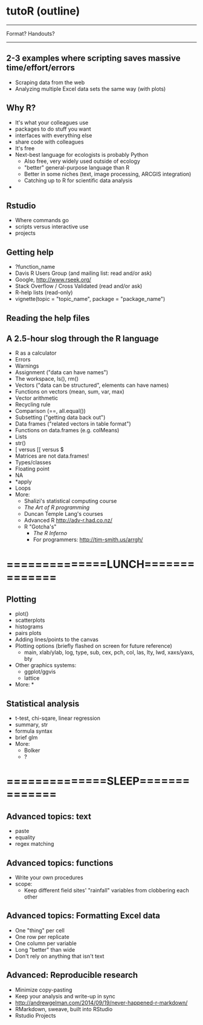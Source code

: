 # tutoR (outline)

---------------------

Format? Handouts?

---------------------

## 2-3 examples where scripting saves massive time/effort/errors
  * Scraping data from the web
  * Analyzing multiple Excel data sets the same way (with plots)

## Why R?
  * It's what your colleagues use
  * packages to do stuff you want
  * interfaces with everything else
  * share code with colleagues
  * It's free
  * Next-best language for ecologists is probably Python
    * Also free, very widely used outside of ecology
    * "better" general-purpose language than R
    * Better in some niches (text, image processing, ARCGIS integration)
    * Catching up to R for scientific data analysis
  * 

## Rstudio
  * Where commands go
  * scripts versus interactive use
  * projects

## Getting help
  * ?function_name
  * Davis R Users Group (and mailing list: read and/or ask)
  * Google, http://www.rseek.org/
  * Stack Overflow / Cross Validated (read and/or ask)
  * R-help lists (read-only)
  * vignette(topic = "topic_name", package = "package_name")

## Reading the help files

## A 2.5-hour slog through the R language
  * R as a calculator
  * Errors
  * Warnings
  * Assignment ("data can have names")
  * The workspace, ls(), rm()
  * Vectors ("data can be structured", elements can have names)
  * Functions on vectors (mean, sum, var, max)
  * Vector arithmetic
  * Recycling rule
  * Comparison (==, all.equal())
  * Subsetting ("getting data back out")
  * Data frames ("related vectors in table format")
  * Functions on data.frames (e.g. colMeans)
  * Lists
  * str()
  * [ versus [[ versus $
  * Matrices are not data.frames!
  * Types/classes
  * Floating point
  * NA
  * *apply
  * Loops
  * More: 
     * Shalizi's statistical computing course
     * *The Art of R programming*
     * Duncan Temple Lang's courses
     * Advanced R http://adv-r.had.co.nz/
     * R "Gotcha's" 
       * *The R Inferno*
       * For programmers: http://tim-smith.us/arrgh/

# ==============LUNCH==============

## Plotting
  * plot()
  * scatterplots
  * histograms
  * pairs plots
  * Adding lines/points to the canvas
  * Plotting options (briefly flashed on screen for future reference)
    * main, xlab/ylab, log, type, sub, cex, pch, col, las, lty, lwd, xaxs/yaxs, bty
  * Other graphics systems:
    * ggplot/ggvis
    * lattice
  * More:
    * 

## Statistical analysis
  * t-test, chi-sqare, linear regression
  * summary, str
  * formula syntax
  * brief glm
  * More:
    * Bolker
    * ?

# ==============SLEEP==============

## Advanced topics: text
  * paste
  * equality
  * regex matching

## Advanced topics: functions
  * Write your own procedures
  * scope:
    * Keep different field sites' "rainfall" variables from clobbering each other

## Advanced topics: Formatting Excel data
  * One "thing" per cell
  * One row per replicate
  * One column per variable
  * Long "better" than wide
  * Don't rely on anything that isn't text

## Advanced: Reproducible research
  * Minimize copy-pasting
  * Keep your analysis and write-up in sync
  * http://andrewgelman.com/2014/09/19/never-happened-r-markdown/
  * RMarkdown, sweave, built into RStudio
  * Rstudio Projects
  
